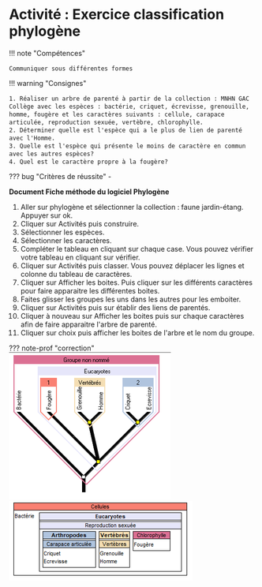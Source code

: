 # Activité : Exercice classification phylogène

!!! note "Compétences"

    Communiquer sous différentes formes  

!!! warning "Consignes"

    1. Réaliser un arbre de parenté à partir de la collection : MNHN GAC Collège avec les espèces : bactérie, criquet, écrevisse, grenouille, homme, fougère et les caractères suivants : cellule, carapace articulée, reproduction sexuée, vertèbre, chlorophylle.
    2. Déterminer quelle est l'espèce qui a le plus de lien de parenté avec l'Homme.
    3. Quelle est l'espèce qui présente le moins de caractère en commun avec les autres espèces?
    4. Quel est le caractère propre à la fougère?

    
??? bug "Critères de réussite"
    - 

**Document Fiche méthode du logiciel Phylogène**

1. Aller sur phylogène et sélectionner la collection : faune jardin-étang. Appuyer sur ok.
2. Cliquer sur Activités puis construire.
3. Sélectionner les espèces.
4. Sélectionner les caractères.
5. Compléter le tableau en cliquant sur chaque case. Vous pouvez vérifier votre tableau en cliquant sur vérifier.
6. Cliquer sur Activités puis classer. Vous pouvez déplacer les lignes et colonne du tableau de caractères.
7. Cliquer sur Afficher les boites. Puis cliquer sur les différents caractères pour faire apparaitre les différentes boites.
8. Faites glisser les groupes les uns dans les autres pour les emboiter.
9. Cliquer sur Activités puis sur établir des liens de parentés.
10. Cliquer à nouveau sur Afficher les boites puis sur chaque caractères afin de faire apparaitre l'arbre de parenté.
11. Cliquer sur choix puis afficher les boites de l'arbre et  le nom du groupe.



??? note-prof "correction"
![](pictures/correctionPhylogene1.png)
![](pictures/correctionPhylogene2.png)